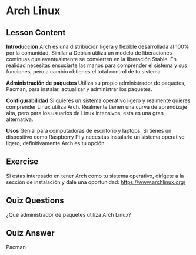 # Arch Linux

## Lesson Content

<b>Introducción</b>
Arch es una distribución ligera y flexible desarrollada al 100% por la comunidad. Similar a Debian utiliza un modelo de liberaciones continuas que eventualmente se convierten en la liberación Stable. En realidad necesitas ensuciarte las manos para comprender el sistema y sus funciones, pero a cambio obtienes el total control de tu sistema.

<b>Administración de paquetes</b>
Utiliza su propio administrador de paquetes, Pacman, para instalar, actualizar y administrar los paquetes.

<b>Configurabilidad</b>
Si quieres un sistema operativo ligero y realmente quieres comprender Linux utiliza Arch. Realmente tienen una curva de aprendizaje alta, pero para los usuarios de Linux intensivos, esta es una gran alternativa.

<b>Usos</b>
Genial para computadoras de escritorio y laptops. Si tienes un dispositivo como Raspberry Pi y necesitas instalarle un sistema operativo ligero, definitivamente Arch es tu opción.

## Exercise

Si estas interesado en tener Arch como tu sistema operativo, dirígete a la sección de instalación y dale una oportunidad:  <a href='https://www.archlinux.org/'>https://www.archlinux.org/</a>

## Quiz Questions

¿Qué administrador de paquetes utiliza Arch Linux?

## Quiz Answer

Pacman